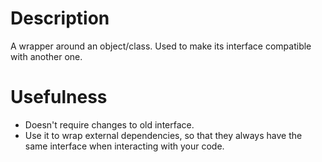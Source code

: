 # Description

A wrapper around an object/class.
Used to make its interface compatible with another one.

# Usefulness

- Doesn't require changes to old interface.
- Use it to wrap external dependencies, so that they always have the same interface when interacting with your code.
